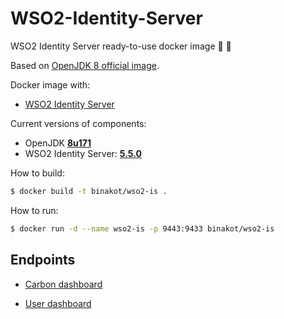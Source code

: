 # WSO2-Identity-Server

WSO2 Identity Server ready-to-use docker image 👤 👀

Based on [OpenJDK 8 official image](https://github.com/docker-library/openjdk/blob/master/8-jdk/Dockerfile).

Docker image with:
* [WSO2 Identity Server](https://wso2.com/identity-and-access-management) 

Current versions of components:
* OpenJDK [**8u171**](https://buildd.debian.org/status/logs.php?pkg=openjdk-8)
* WSO2 Identity Server: [**5.5.0**](https://github.com/wso2/product-is/releases/tag/v5.5.0)

How to build:

```bash
$ docker build -t binakot/wso2-is .
```

How to run:

```bash
$ docker run -d --name wso2-is -p 9443:9433 binakot/wso2-is
```

## Endpoints

* [Carbon dashboard](https://localhost:9443/carbon)

* [User dashboard](https://localhost:9443/dashboard)
